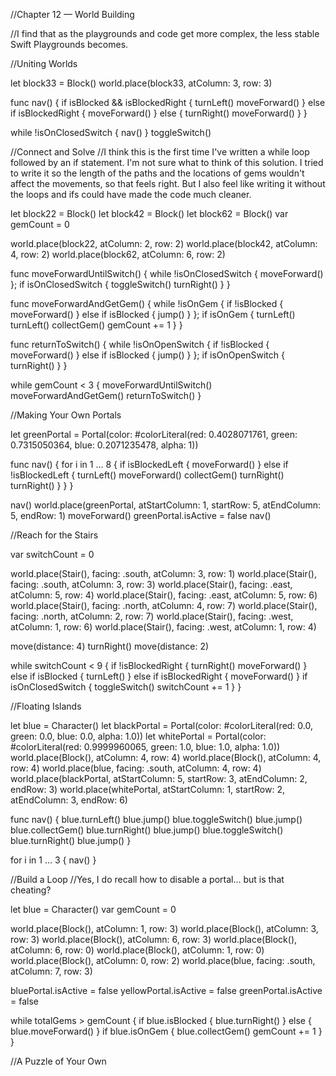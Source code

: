//Chapter 12 — World Building

//I find that as the playgrounds and code get more complex, the less stable Swift Playgrounds becomes.

//Uniting Worlds

let block33 = Block()
world.place(block33, atColumn: 3, row: 3)

func nav() {
    if isBlocked && isBlockedRight {
        turnLeft()
        moveForward()
    } else if isBlockedRight {
        moveForward()
    }  else {
        turnRight()
        moveForward()
    }
}

while !isOnClosedSwitch {
    nav()
}
toggleSwitch()

//Connect and Solve
//I think this is the first time I've written a while loop followed by an if statement. I'm not sure what to think of this solution. I tried to write it so the length of the paths and the locations of gems wouldn't affect the movements, so that feels right. But I also feel like writing it without the loops and ifs could have made the code much cleaner.

let block22 = Block()
let block42 = Block()
let block62 = Block()
var gemCount = 0

world.place(block22, atColumn: 2, row: 2)
world.place(block42, atColumn: 4, row: 2)
world.place(block62, atColumn: 6, row: 2)

func moveForwardUntilSwitch() {
    while !isOnClosedSwitch {
        moveForward()
    };
    if isOnClosedSwitch {
        toggleSwitch()
        turnRight()
    }
}

func moveForwardAndGetGem() {
    while !isOnGem {
        if !isBlocked {
            moveForward()
        } else if isBlocked {
            jump()
        }
    };
    if isOnGem {
        turnLeft()
        turnLeft()
        collectGem()
        gemCount += 1
    }
}

func returnToSwitch() {
    while !isOnOpenSwitch {
        if !isBlocked {
            moveForward()
        } else if isBlocked {
            jump()
        }
    };
    if isOnOpenSwitch {
        turnRight()
    }
}

while gemCount < 3 {
    moveForwardUntilSwitch()
    moveForwardAndGetGem()
    returnToSwitch()
}

//Making Your Own Portals

let greenPortal = Portal(color: #colorLiteral(red: 0.4028071761, green: 0.7315050364, blue: 0.2071235478, alpha: 1))

func nav() {
    for i in 1 ... 8 {
        if isBlockedLeft {
            moveForward()
        } else if !isBlockedLeft {
            turnLeft()
            moveForward()
            collectGem()
            turnRight()
            turnRight()
        }
    }
}

nav()
world.place(greenPortal, atStartColumn: 1, startRow: 5, atEndColumn: 5, endRow: 1)
moveForward()
greenPortal.isActive = false
nav()

//Reach for the Stairs

var switchCount = 0

world.place(Stair(), facing: .south, atColumn: 3, row: 1)
world.place(Stair(), facing: .south, atColumn: 3, row: 3)
world.place(Stair(), facing: .east, atColumn: 5, row: 4)
world.place(Stair(), facing: .east, atColumn: 5, row: 6)
world.place(Stair(), facing: .north, atColumn: 4, row: 7)
world.place(Stair(), facing: .north, atColumn: 2, row: 7)
world.place(Stair(), facing: .west, atColumn: 1, row: 6)
world.place(Stair(), facing: .west, atColumn: 1, row: 4)

move(distance: 4)
turnRight()
move(distance: 2)

while switchCount < 9 {
    if !isBlockedRight {
        turnRight()
        moveForward()
    } else if isBlocked {
        turnLeft()
    } else if isBlockedRight {
        moveForward()
    }
    if isOnClosedSwitch {
        toggleSwitch()
        switchCount += 1
    }
}

//Floating Islands

let blue = Character()
let blackPortal = Portal(color: #colorLiteral(red: 0.0, green: 0.0, blue: 0.0, alpha: 1.0))
let whitePortal = Portal(color: #colorLiteral(red: 0.9999960065, green: 1.0, blue: 1.0, alpha: 1.0))
world.place(Block(), atColumn: 4, row: 4)
world.place(Block(), atColumn: 4, row: 4)
world.place(blue, facing: .south, atColumn: 4, row: 4)
world.place(blackPortal, atStartColumn: 5, startRow: 3, atEndColumn: 2, endRow: 3)
world.place(whitePortal, atStartColumn: 1, startRow: 2, atEndColumn: 3, endRow: 6)

func nav() {
    blue.turnLeft()
    blue.jump()
    blue.toggleSwitch()
    blue.jump()
    blue.collectGem()
    blue.turnRight()
    blue.jump()
    blue.toggleSwitch()
    blue.turnRight()
    blue.jump()
}

for i in 1 ... 3 {
    nav()
}

//Build a Loop
//Yes, I do recall how to disable a portal... but is that cheating?

let blue = Character()
var gemCount = 0

world.place(Block(), atColumn: 1, row: 3)
world.place(Block(), atColumn: 3, row: 3)
world.place(Block(), atColumn: 6, row: 3)
world.place(Block(), atColumn: 6, row: 0)
world.place(Block(), atColumn: 1, row: 0)
world.place(Block(), atColumn: 0, row: 2)
world.place(blue, facing: .south, atColumn: 7, row: 3)

bluePortal.isActive = false
yellowPortal.isActive = false
greenPortal.isActive = false

while totalGems > gemCount {
    if blue.isBlocked {
        blue.turnRight()
    } else {
        blue.moveForward()
    }
    if blue.isOnGem {
        blue.collectGem()
        gemCount += 1
    }
}

//A Puzzle of Your Own
